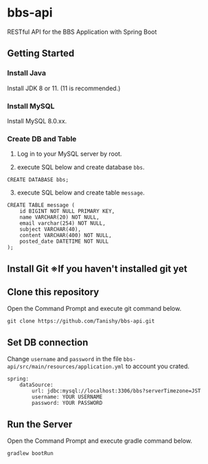 # bbs-api
RESTful API for the BBS Application with Spring Boot

## Getting Started

### Install Java
Install JDK 8 or 11. (11 is recommended.)

### Install MySQL
Install MySQL 8.0.xx.

### Create DB and Table
1. Log in to your MySQL server by root.

2. execute SQL below and create database `bbs`.
```
CREATE DATABASE bbs;
```

3. execute SQL below and create table `message`.
```
CREATE TABLE message (
    id BIGINT NOT NULL PRIMARY KEY,
    name VARCHAR(20) NOT NULL,
    email varchar(254) NOT NULL,
    subject VARCHAR(40),
    content VARCHAR(400) NOT NULL,
    posted_date DATETIME NOT NULL
);
```

## Install Git ※If you haven't installed git yet

## Clone this repository
Open the Command Prompt and execute git command below.
```
git clone https://github.com/Tanishy/bbs-api.git
```

## Set DB connection
Change `username` and `password` in the file `bbs-api/src/main/resources/application.yml` to account you crated.
```
spring:
    dataSource:
        url: jdbc:mysql://localhost:3306/bbs?serverTimezone=JST
        username: YOUR USERNAME
        password: YOUR PASSWORD
```

## Run the Server
Open the Command Prompt and execute gradle command below.
```
gradlew bootRun
```